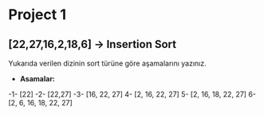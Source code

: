 # Project 1

## [22,27,16,2,18,6] -> Insertion Sort

Yukarıda verilen dizinin sort türüne göre aşamalarını yazınız.

* **Asamalar:**

-1- [22]
-2- [22,27]
-3- [16, 22, 27]
  4- [2, 16, 22, 27]
  5- [2, 16, 18, 22, 27]
  6- [2, 6, 16, 18, 22, 27]
